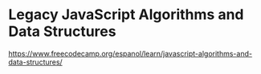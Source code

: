 # Legacy JavaScript Algorithms and Data Structures

https://www.freecodecamp.org/espanol/learn/javascript-algorithms-and-data-structures/